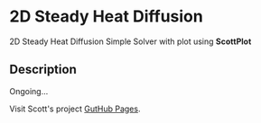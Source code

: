 # 2D Steady Heat Diffusion
2D Steady Heat Diffusion Simple Solver with plot using **ScottPlot** 
## Description
Ongoing...

Visit Scott's project [GutHub Pages](https://github.com/ScottPlot/ScottPlot).

